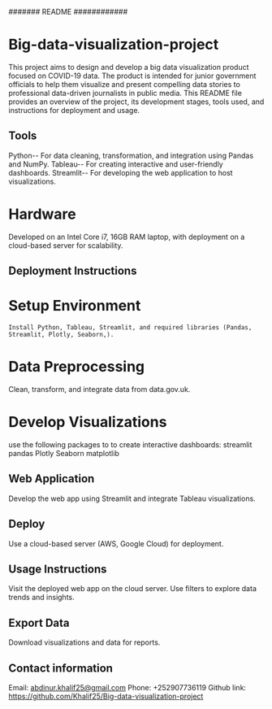 #######  README ############
# Big-data-visualization-project

This project aims to design and develop a big data visualization product focused on COVID-19 data. The product is intended for junior government officials to help them visualize and present compelling data stories to professional data-driven journalists in public media. This README file provides an overview of the project, its development stages, tools used, and instructions for deployment and usage. 
## Tools
Python-- For data cleaning, transformation, and integration using Pandas and NumPy.
Tableau-- For creating interactive and user-friendly dashboards.
Streamlit-- For developing the web application to host visualizations.

# Hardware
Developed on an Intel Core i7, 16GB RAM laptop, with deployment on a cloud-based server for scalability.

## Deployment Instructions
   # Setup Environment
    Install Python, Tableau, Streamlit, and required libraries (Pandas, Streamlit, Plotly, Seaborn,).
   # Data Preprocessing
   Clean, transform, and integrate data from data.gov.uk.
   # Develop Visualizations
   use the following packages to to create interactive dashboards:
    streamlit
    pandas
    Plotly 
    Seaborn
    matplotlib

## Web Application
   Develop the web app using Streamlit and integrate Tableau visualizations.
## Deploy
 Use a cloud-based server (AWS, Google Cloud) for deployment.
 ## Usage Instructions
Visit the deployed web app on the cloud server.
Use filters to explore data trends and insights.

## Export Data
Download visualizations and data for reports.

## Contact information
Email: abdinur.khalif25@gmail.com
Phone: +252907736119
Github link: https://github.com/Khalif25/Big-data-visualization-project
